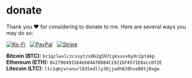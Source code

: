 # donate

Thank you ❤️ for considering to donate to me. Here are several ways you may do so:

[![Ko-Fi](https://srv-cdn.himpfen.io/badges/kofi/kofi-flat.svg)](https://ko-fi.com/brandonhimpfen) &nbsp; [![PayPal](https://srv-cdn.himpfen.io/badges/paypal/paypal-flat.svg)](https://paypal.me/brandonhimpfen) &nbsp; [![Stripe](https://srv-cdn.himpfen.io/badges/stripe/stripe-flat.svg)](https://donate.stripe.com/cN2eYF2Ka2GwfgQ3cd)

**Bitcoin (BTC):** `bc1qclwvlczcssytzs062g597cgkvxvv6y0c2pt4kp` <br />
**Ethereum (ETH):** `0x2790493164eb64A70884C1921bF4571E8acc0f2E` <br />
**Litecoin (LTC):** `ltc1qmjvrunurl835edlly36jjwdh820hze08tj0xgw`
